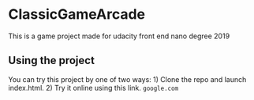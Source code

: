 # ClassicGameArcade
This is a game project made for udacity front end nano degree 2019


## Using the project

You can try this project by one of two ways:
      1) Clone the repo and launch index.html.
      2) Try it online using this link.
      ``google.com``
